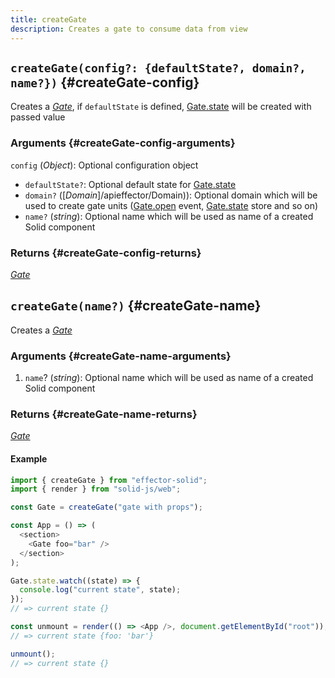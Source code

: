 ```yaml
---
title: createGate
description: Creates a gate to consume data from view
---
```


## `createGate(config?: {defaultState?, domain?, name?})` {#createGate-config}

Creates a [_Gate_](/en/api/effector-solid/Gate), if `defaultState` is defined, [Gate.state](/en/api/effector-solid/Gate#state) will be created with passed value

### Arguments {#createGate-config-arguments}

`config` (_Object_): Optional configuration object

- `defaultState?`: Optional default state for [Gate.state](/en/api/effector-solid/Gate#state)
- `domain?` ([_Domain_]/apieffector/Domain)): Optional domain which will be used to create gate units ([Gate.open](/en/api/effector-solid/Gate#open) event, [Gate.state](/en/api/effector-solid/Gate#state) store and so on)
- `name?` (_string_): Optional name which will be used as name of a created Solid component

### Returns {#createGate-config-returns}

[_Gate_](/en/api/effector-solid/Gate)

## `createGate(name?)` {#createGate-name}

Creates a [_Gate_](/en/api/effector-solid/Gate)

### Arguments {#createGate-name-arguments}

1. `name`? (_string_): Optional name which will be used as name of a created Solid component

### Returns {#createGate-name-returns}

[_Gate_](/en/api/effector-solid/Gate)

#### Example

```js
import { createGate } from "effector-solid";
import { render } from "solid-js/web";

const Gate = createGate("gate with props");

const App = () => (
  <section>
    <Gate foo="bar" />
  </section>
);

Gate.state.watch((state) => {
  console.log("current state", state);
});
// => current state {}

const unmount = render(() => <App />, document.getElementById("root"));
// => current state {foo: 'bar'}

unmount();
// => current state {}
```
